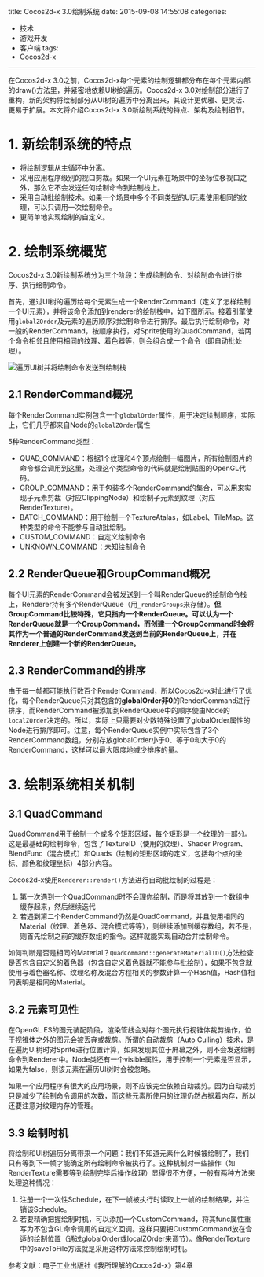 title: Cocos2d-x 3.0绘制系统
date: 2015-09-08 14:55:08
categories:
- 技术
- 游戏开发
- 客户端
tags:
- Cocos2d-x
---
在Cocos2d-x 3.0之前，Cocos2d-x每个元素的绘制逻辑都分布在每个元素内部的draw()方法里，并紧密地依赖UI树的遍历。Cocos2d-x 3.0对绘制部分进行了重构，新的架构将绘制部分从UI树的遍历中分离出来，其设计更优雅、更灵活、更易于扩展。本文将介绍Cocos2d-x 3.0新绘制系统的特点、架构及绘制细节。

<!-- more -->

# 1. 新绘制系统的特点

* 将绘制逻辑从主循环中分离。
* 采用应用程序级别的视口剪裁。如果一个UI元素在场景中的坐标位移视口之外，那么它不会发送任何绘制命令到绘制栈上。
* 采用自动批绘制技术。如果一个场景中多个不同类型的UI元素使用相同的纹理，可以只调用一次绘制命令。
* 更简单地实现绘制的自定义。

# 2. 绘制系统概览

Cocos2d-x 3.0新绘制系统分为三个阶段：生成绘制命令、对绘制命令进行排序、执行绘制命令。

首先，通过UI树的遍历给每个元素生成一个RenderCommand（定义了怎样绘制一个UI元素），并将该命令添加到renderer的绘制栈中，如下图所示。接着引擎使用`globalZOrder`及元素的遍历顺序对绘制命令进行排序。最后执行绘制命令，对一般的RenderCommand，按顺序执行，对Sprite使用的QuadCommand，若两个命令相邻且使用相同的纹理、着色器等，则会组合成一个命令（即自动批处理）。

![遍历UI树并将绘制命令发送到绘制栈](http://raytaylorlin-blog.qiniudn.com/image/game/遍历UI树并将绘制命令发送到绘制栈.png)

## 2.1 RenderCommand概况

每个RenderCommand实例包含一个`globalOrder`属性，用于决定绘制顺序，实际上，它们几乎都来自Node的`globalZOrder`属性

5种RenderCommand类型：

* QUAD_COMMAND：根据1个纹理和4个顶点绘制一幅图片，所有绘制图片的命令都会调用到这里，处理这个类型命令的代码就是绘制贴图的OpenGL代码。
* GROUP_COMMAND：用于包装多个RenderCommand的集合，可以用来实现子元素剪裁（对应ClippingNode）和绘制子元素到纹理（对应RenderTexture）。
* BATCH_COMMAND：用于绘制一个TextureAtalas，如Label、TileMap。这种类型的命令不能参与自动批绘制。
* CUSTOM_COMMAND：自定义绘制命令
* UNKNOWN_COMMAND：未知绘制命令

## 2.2 RenderQueue和GroupCommand概况

每个UI元素的RenderCommand会被发送到一个叫RenderQueue的绘制命令栈上，Renderer持有多个RenderQueue（用`_renderGroups`来存储）。**但GroupCommand比较特殊，它只指向一个RenderQueue。可以认为一个RenderQueue就是一个GroupCommand，而创建一个GroupCommand时会将其作为一个普通的RenderCommand发送到当前的RenderQueue上，并在Renderer上创建一个新的RenderQueue。**

## 2.3 RenderCommand的排序

由于每一帧都可能执行数百个RenderCommand，所以Cocos2d-x对此进行了优化，每个RenderQueue只对其包含的**globalOrder非0**的RenderCommand进行排序，而RenderCommand被添加到RenderQueue中的顺序使由Node的`localZOrder`决定的。所以，实际上只需要对少数特殊设置了globalOrder属性的Node进行排序即可。注意，每个RenderQueue实例中实际包含了3个RenderCommand数组，分别存放globalOrder小于0、等于0和大于0的RenderCommand，这样可以最大限度地减少排序的量。

# 3. 绘制系统相关机制

## 3.1 QuadCommand

QuadCommand用于绘制一个或多个矩形区域，每个矩形是一个纹理的一部分。这是最基础的绘制命令，包含了TextureID（使用的纹理）、Shader Program、BlendFunc（混合模式）和Quads（绘制的矩形区域的定义，包括每个点的坐标、颜色和纹理坐标）4部分内容。

Cocos2d-x使用`Renderer::render()`方法进行自动批绘制的过程是：

1. 第一次遇到一个QuadCommand时不会理你绘制，而是将其放到一个数组中缓存起来，然后继续迭代
2. 若遇到第二个RenderCommand仍然是QuadCommand，并且使用相同的Material（纹理、着色器、混合模式等等），则继续添加到缓存数组，若不是，则首先绘制之前的缓存数组的指令。这样就能实现自动合并绘制命令。

如何判断是否是相同的Material？`QuadCommand::generateMaterialID()`方法检查是否包含自定义的着色器（包含自定义着色器就不能参与批绘制），如果不包含就使用与着色器名称、纹理名称及混合方程相关的参数计算一个Hash值，Hash值相同表明是相同的Material。

## 3.2 元素可见性

在OpenGL ES的图元装配阶段，渲染管线会对每个图元执行视锥体裁剪操作，位于视锥体之外的图元会被丢弃或裁剪。所谓的自动裁剪（Auto Culling）技术，是在遍历UI树时对Sprite进行位置计算，如果发现其位于屏幕之外，则不会发送绘制命令到Renderer中。Node类还有一个visible属性，用于控制一个元素是否显示，如果为false，则该元素在遍历UI树时会被忽略。

如果一个应用程序有很大的应用场景，则不应该完全依赖自动裁剪。因为自动裁剪只是减少了绘制命令调用的次数，而这些元素所使用的纹理仍然占据着内存，所以还要注意对纹理内存的管理。

## 3.3 绘制时机

将绘制和UI树遍历分离带来一个问题：我们不知道元素什么时候被绘制了，我们只有等到下一帧才能确定所有绘制命令被执行了。这种机制对一些操作（如RenderTexture需要等到绘制完毕后操作纹理）显得很不方便，一般有两种方法来处理这种情况：

1. 注册一个一次性Schedule，在下一帧被执行时读取上一帧的绘制结果，并注销该Schedule。
2. 若要精确把握绘制时机，可以添加一个CustomCommand，将其func属性重写为不包含GL命令调用的自定义回调。这样只要把CustomCommand放在合适的绘制位置（通过globalOrder或localZOrder来调节）。像RenderTexture中的saveToFile方法就是采用这种方法来控制绘制时机。

参考文献：电子工业出版社《我所理解的Cocos2d-x》第4章